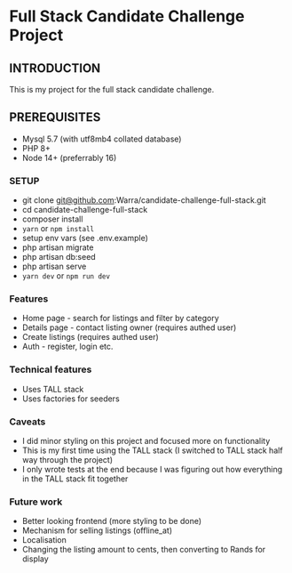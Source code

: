 # Full Stack Candidate Challenge Project
## INTRODUCTION

This is my project for the full stack candidate challenge.

## PREREQUISITES

- Mysql 5.7 (with utf8mb4 collated database)
- PHP 8+
- Node 14+ (preferrably 16)

### SETUP
- git clone git@github.com:Warra/candidate-challenge-full-stack.git
- cd candidate-challenge-full-stack
- composer install
- `yarn` or `npm install`
- setup env vars (see .env.example)
- php artisan migrate
- php artisan db:seed
- php artisan serve
- `yarn dev` or `npm run dev`

### Features
- Home page - search for listings and filter by category
- Details page - contact listing owner (requires authed user)
- Create listings (requires authed user)
- Auth - register, login etc.

### Technical features
- Uses TALL stack
- Uses factories for seeders

### Caveats
- I did minor styling on this project and focused more on functionality
- This is my first time using the TALL stack (I switched to TALL stack half way through the project)
- I only wrote tests at the end because I was figuring out how everything in the TALL stack fit together

### Future work
- Better looking frontend (more styling to be done)
- Mechanism for selling listings (offline_at)
- Localisation
- Changing the listing amount to cents, then converting to Rands for display